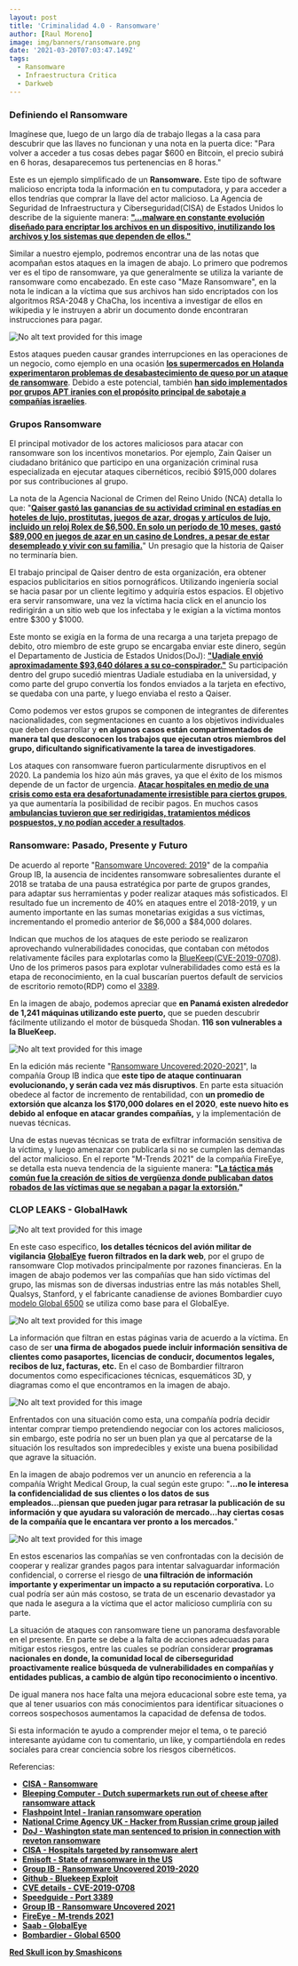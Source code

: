 ```yaml
---
layout: post
title: 'Criminalidad 4.0 - Ransomware'
author: [Raul Moreno]
image: img/banners/ransomware.png
date: '2021-03-20T07:03:47.149Z'
tags:
  - Ransomware
  - Infraestructura Critica
  - Darkweb
---
```


### Definiendo el Ransomware

Imagínese que, luego de un largo día de trabajo llegas a la casa para descubrir que las llaves no funcionan y una nota en la puerta dice: "Para volver a acceder a tus cosas debes pagar $600 en Bitcoin, el precio subirá en 6 horas, desaparecemos tus pertenencias en 8 horas."

Este es un ejemplo simplificado de un **Ransomware.** Este tipo de software malicioso encripta toda la información en tu computadora, y para acceder a ellos tendrías que comprar la llave del actor malicioso. La Agencia de Seguridad de Infraestructura y Ciberseguridad(CISA) de Estados Unidos lo describe de la siguiente manera: [**"...malware en constante evolución diseñado para encriptar los archivos en un dispositivo, inutilizando los archivos y los sistemas que dependen de ellos."**](https://www.cisa.gov/ransomware)

Similar a nuestro ejemplo, podremos encontrar una de las notas que acompañan estos ataques en la imagen de abajo. Lo primero que podremos ver es el tipo de ransomware, ya que generalmente se utiliza la variante de ransomware como encabezado. En este caso "Maze Ransomware", en la nota le indican a la víctima que sus archivos han sido encriptados con los algoritmos RSA-2048 y ChaCha, los incentiva a investigar de ellos en wikipedia y le instruyen a abrir un documento donde encontraran instrucciones para pagar.

![No alt text provided for this image](https://media.licdn.com/dms/image/C5612AQE0JPcGkP3LCA/article-inline_image-shrink_1000_1488/0/1620922734481?e=1685577600&v=beta&t=ZNiy03K-ngsbei3Vnh4vYGsnNffANmyhwGqnB6yuEws)

Estos ataques pueden causar grandes interrupciones en las operaciones de un negocio, como ejemplo en una ocasión [**los supermercados en Holanda experimentaron problemas de desabastecimiento de queso por un ataque de ransomware**](https://www.bleepingcomputer.com/news/security/dutch-supermarkets-run-out-of-cheese-after-ransomware-attack/). Debido a este potencial, también [**han sido implementados por grupos APT iranies con el propósito principal de sabotaje a compañías israelíes**](https://www.flashpoint-intel.com/blog/second-iranian-ransomware-operation-project-signal-emerges/).

### Grupos Ransomware

El principal motivador de los actores maliciosos para atacar con ransomware son los incentivos monetarios. Por ejemplo, Zain Qaiser un ciudadano británico que participo en una organización criminal rusa especializada en ejecutar ataques cibernéticos, recibió $915,000 dolares por sus contribuciones al grupo.

La nota de la Agencia Nacional de Crimen del Reino Unido (NCA) detalla lo que: "[**Qaiser gastó las ganancias de su actividad criminal en estadías en hoteles de lujo, prostitutas, juegos de azar, drogas y artículos de lujo, incluido un reloj Rolex de $6,500. En solo un período de 10 meses, gastó $89,000 en juegos de azar en un casino de Londres, a pesar de estar desempleado y vivir con su familia.**](https://nationalcrimeagency.gov.uk/news/hacker-from-russian-crime-group-jailed-for-multi-million-pound-global-blackmail-conspiracy?hootPostID=838cec97fb8658d3fad01719b1935516)" Un presagio que la historia de Qaiser no terminaría bien.

El trabajo principal de Qaiser dentro de esta organización, era obtener espacios publicitarios en sitios pornográficos. Utilizando ingeniería social se hacia pasar por un cliente legitimo y adquiría estos espacios. El objetivo era servir ransomware, una vez la víctima hacia click en el anuncio los redirigirán a un sitio web que los infectaba y le exigían a la víctima montos entre $300 y $1000.

Este monto se exigía en la forma de una recarga a una tarjeta prepago de debito, otro miembro de este grupo se encargaba enviar este dinero, según el Departamento de Justicia de Estados Unidos(DoJ): [**"Uadiale envió aproximadamente $93,640 dólares a su co-conspirador."**](https://www.justice.gov/opa/pr/washington-state-man-sentenced-prison-role-connection-reveton-ransomware) Su participación dentro del grupo sucedió mientras Uadiale estudiaba en la universidad, y como parte del grupo convertía los fondos enviados a la tarjeta en efectivo, se quedaba con una parte, y luego enviaba el resto a Qaiser.

Como podemos ver estos grupos se componen de integrantes de diferentes nacionalidades, con segmentaciones en cuanto a los objetivos individuales que deben desarrollar y **en algunos casos están compartimentados de manera tal que desconocen los trabajos que ejecutan otros miembros del grupo, dificultando significativamente la tarea de investigadores**.

Los ataques con ransomware fueron particularmente disruptivos en el 2020. La pandemia los hizo aún más graves, ya que el éxito de los mismos depende de un factor de urgencia. [**Atacar hospitales en medio de una crisis como esta era desafortunadamente irresistible para ciertos grupos**](https://us-cert.cisa.gov/ncas/alerts/aa20-302a), ya que aumentaría la posibilidad de recibir pagos. En muchos casos [**ambulancias tuvieron que ser redirigidas, tratamientos médicos pospuestos, y no podían acceder a resultados**](https://blog.emsisoft.com/en/37314/the-state-of-ransomware-in-the-us-report-and-statistics-2020/).

### Ransomware: Pasado, Presente y Futuro

De acuerdo al reporte "[Ransomware Uncovered: 2019](https://www.group-ib.com/whitepapers/ransomware-uncovered.html)" de la compañia Group IB, la ausencia de incidentes ransomware sobresalientes durante el 2018 se trataba de una pausa estratégica por parte de grupos grandes, para adaptar sus herramientas y poder realizar ataques más sofisticados. El resultado fue un incremento de 40% en ataques entre el 2018-2019, y un aumento importante en las sumas monetarias exigidas a sus víctimas, incrementando el promedio anterior de $6,000 a $84,000 dolares.

Indican que muchos de los ataques de este periodo se realizaron aprovechando vulnerabilidades conocidas, que contaban con métodos relativamente fáciles para explotarlas como la [BlueKeep](https://github.com/TinToSer/bluekeep-exploit)([CVE-2019-0708](https://www.cvedetails.com/cve/CVE-2019-0708/)). Uno de los primeros pasos para explotar vulnerabilidades como está es la etapa de reconocimiento, en la cual buscarían puertos default de servicios de escritorio remoto(RDP) como el [3389](https://www.speedguide.net/port.php?port=3389).

En la imagen de abajo, podemos apreciar que **en Panamá existen alrededor de 1,241 máquinas utilizando este puerto,** que se pueden descubrir fácilmente utilizando el motor de búsqueda Shodan. **116 son vulnerables a la BlueKeep.**

![No alt text provided for this image](https://media.licdn.com/dms/image/C5612AQE_V7wTizORAQ/article-inline_image-shrink_400_744/0/1621510237113?e=1685577600&v=beta&t=wMrSpmvX6qkI5xLiLSgmsY2_77EJIx6mC6NYCf8m1_8)

En la edición más reciente "[Ransomware Uncovered:2020-2021](https://www.group-ib.com/resources/threat-research/ransomware-2021.html)", la compañía Group IB indica que **este tipo de ataque continuaran evolucionando, y serán cada vez más disruptivos**. En parte esta situación obedece al factor de incremento de rentabilidad, con **un promedio de extorsión que alcanza los $170,000 dolares en el 2020**, **este nuevo hito es debido al** **enfoque en atacar grandes compañías,** y la implementación de nuevas técnicas.

Una de estas nuevas técnicas se trata de exfiltrar información sensitiva de la víctima, y luego amenazar con publicarla si no se cumplen las demandas del actor malicioso. En el reporte "M-Trends 2021" de la compañía FireEye, se detalla esta nueva tendencia de la siguiente manera: **"**[**La táctica más común fue la creación de sitios de vergüenza donde publicaban datos robados de las víctimas que se negaban a pagar la extorsión.**](https://content.fireeye.com/m-trends/rpt-m-trends-2021)**"**

### CLOP LEAKS - GlobalHawk

![No alt text provided for this image](https://media.licdn.com/dms/image/C4E12AQFsMvXcIDNW5A/article-inline_image-shrink_1000_1488/0/1620917896043?e=1685577600&v=beta&t=oF2d0SaZ5DsHa2MSoZqbCPMasGQZX7tKUbTeIPq6YUs)

En este caso especifico, **los detalles técnicos del avión militar de vigilancia** [**GlobalEye**](https://www.saab.com/products/globaleye) **fueron filtrados en la dark web**, por el grupo de ransomware Clop motivados principalmente por razones financieras. En la imagen de abajo podemos ver las compañías que han sido víctimas del grupo, las mismas son de diversas industrias entre las más notables Shell, Qualsys, Stanford, y el fabricante canadiense de aviones Bombardier cuyo [modelo Global 6500](https://businessaircraft.bombardier.com/en/aircraft/global-6500#!#bba-pdp-section-1) se utiliza como base para el GlobalEye.

![No alt text provided for this image](https://media.licdn.com/dms/image/C5612AQEAKM0CQ6OcQA/article-inline_image-shrink_400_744/0/1621121899919?e=1685577600&v=beta&t=-SRcUAZJ6wbbymwNfV4c575zySkaFu_rtzcykg_wxmo)

La información que filtran en estas páginas varia de acuerdo a la víctima. En caso de ser **una firma de abogados puede incluir información sensitiva de clientes como pasaportes, licencias de conducir, documentos legales, recibos de luz, facturas, etc.** En el caso de Bombardier filtraron documentos como especificaciones técnicas, esquemáticos 3D, y diagramas como el que encontramos en la imagen de abajo.

![No alt text provided for this image](https://media.licdn.com/dms/image/C5612AQEczSk8_u6c6A/article-inline_image-shrink_400_744/0/1621122582036?e=1685577600&v=beta&t=aGUp9T9NC1JZk7kzvuv9gTUDVXK-AhClEIPEOuQVfe0)

Enfrentados con una situación como esta, una compañía podría decidir intentar comprar tiempo pretendiendo negociar con los actores maliciosos, sin embargo, este podría no ser un buen plan ya que al percatarse de la situación los resultados son impredecibles y existe una buena posibilidad que agrave la situación.

En la imagen de abajo podremos ver un anuncio en referencia a la compañía Wright Medical Group, la cual según este grupo: "**...no le interesa la confidencialidad de sus clientes o los datos de sus empleados...piensan que pueden jugar para retrasar la publicación de su información y que ayudara su valoración de mercado...hay ciertas cosas de la compañía que le encantara ver pronto a los mercados.**"

![No alt text provided for this image](https://media.licdn.com/dms/image/C5612AQHcV0ojMbK9qw/article-inline_image-shrink_1000_1488/0/1621123121945?e=1685577600&v=beta&t=WG8QXT1dS2H3VbyUkcOR3hj18PJas5ZaoHj7GDcEVVI)

En estos escenarios las compañías se ven confrontadas con la decisión de cooperar y realizar grandes pagos para intentar salvaguardar información confidencial, o correrse el riesgo de **una filtración de información importante y experimentar un impacto a su reputación corporativa.** Lo cual podría ser aún más costoso, se trata de un escenario devastador ya que nada le asegura a la víctima que el actor malicioso cumpliría con su parte.

La situación de ataques con ransomware tiene un panorama desfavorable en el presente. En parte se debe a la falta de acciones adecuadas para mitigar estos riesgos, entre las cuales se podrían considerar **programas nacionales en donde, la comunidad local de ciberseguridad proactivamente realice búsqueda de vulnerabilidades en compañías y entidades publicas, a cambio de algún tipo reconocimiento o incentivo**.

De igual manera nos hace falta una mejora educacional sobre este tema, ya que al tener usuarios con más conocimientos para identificar situaciones o correos sospechosos aumentamos la capacidad de defensa de todos.

Si esta información te ayudo a comprender mejor el tema, o te pareció interesante ayúdame con tu comentario, un like, y compartiéndola en redes sociales para crear conciencia sobre los riesgos cibernéticos.

Referencias:

-   [**CISA - Ransomware**](https://www.cisa.gov/ransomware)
-   [**Bleeping Computer - Dutch supermarkets run out of cheese after ransomware attack**](https://www.bleepingcomputer.com/news/security/dutch-supermarkets-run-out-of-cheese-after-ransomware-attack/)
-   [**Flashpoint Intel - Iranian ransomware operation**](https://www.flashpoint-intel.com/blog/second-iranian-ransomware-operation-project-signal-emerges/)
-   [**National Crime Agency UK - Hacker from Russian crime group jailed**](https://nationalcrimeagency.gov.uk/news/hacker-from-russian-crime-group-jailed-for-multi-million-pound-global-blackmail-conspiracy?hootPostID=838cec97fb8658d3fad01719b1935516)
-   [**DoJ - Washington state man sentenced to prision in connection with reveton ransomware**](https://www.justice.gov/opa/pr/washington-state-man-sentenced-prison-role-connection-reveton-ransomware)
-   [**CISA - Hospitals targeted by ransomware alert**](https://us-cert.cisa.gov/ncas/alerts/aa20-302a)
-   [**Emisoft - State of ransomware in the US**](https://blog.emsisoft.com/en/37314/the-state-of-ransomware-in-the-us-report-and-statistics-2020/)
-   [**Group IB - Ransomware Uncovered 2019-2020**](https://www.group-ib.com/whitepapers/ransomware-uncovered.html)
-   [**Github - Bluekeep Exploit**](https://github.com/TinToSer/bluekeep-exploit)
-   [**CVE details - CVE-2019-0708**](https://www.cvedetails.com/cve/CVE-2019-0708/)
-   [**Speedguide - Port 3389**](https://www.speedguide.net/port.php?port=3389)
-   [**Group IB - Ransomware Uncovered 2021**](https://www.group-ib.com/resources/threat-research/ransomware-2021.html)
-   [**FireEye - M-trends 2021**](https://content.fireeye.com/m-trends/rpt-m-trends-2021)
-   [**Saab - GlobalEye**](https://www.saab.com/products/globaleye)
-   [**Bombardier - Global 6500**](https://businessaircraft.bombardier.com/en/aircraft/global-6500#!#bba-pdp-section-1)

[**Red Skull icon by Smashicons**](https://www.flaticon.com/authors/smashicons)
